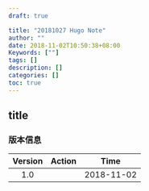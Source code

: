 ```yaml
---
draft: true

title: "20181027 Hugo Note"
author: ""
date: 2018-11-02T10:50:38+08:00 
Keywords: [""]
tags: []
description: []
categories: []
toc: true
---
```


## title



### 版本信息

|Version|Action |Time |
|:--:|:--:|:--:|
|1.0||2018-11-02|
 

 